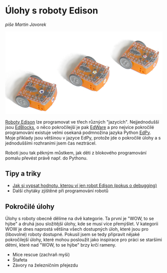 # Úlohy s roboty Edison
_píše Martin Javorek_

![](edisoni.png)

[Roboty Edison](http://meetedison.com/) lze programovat ve třech různých "jazycích". Nejjednodušší jsou [EdBlocks](https://www.edblocksapp.com/), o něco pokročilejší je pak [EdWare](https://edwareapp.com/) a pro nejvíce pokročilé programování existuje velmi osekaná podmnožina jazyka Python [EdPy](http://edpyapp.com/). Moje příklady jsou většinou v jazyce EdPy, protože jde o pokročilé úlohy a s jednoduššími rozhraními jsem čas neztrácel. 

Roboti jsou tak pěkným můstkem, jak děti z blokového programování pomalu převést právě např. do Pythonu.

## Tipy a triky
* [Jak si vypsat hodnotu, kterou ví jen robot Edison (pokus o debugging)](radar/debug.md)
* Další chytáky zjištěné při programování robotů

## Pokročilé úlohy
Úlohy s roboty obecně dělíme na dvě kategorie. Ta první je "WOW, to se hýbe" a druhá jsou složitější úlohy, kde se musí více přemýšlet. V kategorii WOW je dnes naprostá většina všech dostupných úloh, které jsou pro (libovolné) roboty dostupné. Pokusil jsem se tedy připravit nějaké pokročilejší úlohy, které mohou posloužit jako inspirace pro práci se staršími dětmi, které nad "WOW, to se hýbe" brzy krčí rameny.

* Mice rescue (zachraň myši)
* Štafeta
* Závory na železničním přejezdu
